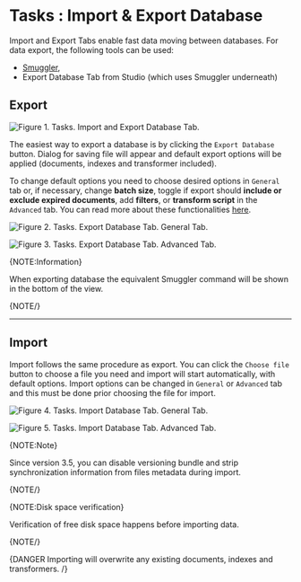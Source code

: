 ﻿# Tasks : Import & Export Database

Import and Export Tabs enable fast data moving between databases. For data export, the following tools can be used:

- [Smuggler](../../../server/administration/exporting-and-importing-data),
- Export Database Tab from Studio (which uses Smuggler underneath)

## Export

![Figure 1. Tasks. Import and Export Database Tab.](images/tasks-import_and_export_database_tab-1.png)

The easiest way to export a database is by clicking the `Export Database` button. Dialog for saving file will appear and default export options will be applied (documents, indexes and transformer included).

To change default options you need to choose desired options in `General` tab or, if necessary, change **batch size**, toggle if export should **include or exclude expired documents**, add **filters**, or **transform script** in the `Advanced` tab. You can read more about these functionalities [here](../../../server/administration/exporting-and-importing-data#filtering).

![Figure 2. Tasks. Export Database Tab. General Tab.](images/tasks-export_database_tab-general-2.png)

![Figure 3. Tasks. Export Database Tab. Advanced Tab.](images/tasks-export_database_tab-advanced-3.png)

{NOTE:Information}

When exporting database the equivalent Smuggler command will be shown in the bottom of the view.

{NOTE/}

<hr />

## Import

Import follows the same procedure as export. You can click the `Choose file` button to choose a file you need and import will start automatically, with default options. Import options can be changed in `General` or `Advanced` tab and this must be done prior choosing the file for import.

![Figure 4. Tasks. Import Database Tab. General Tab.](images/tasks-import_database_tab-general-4.png)

![Figure 5. Tasks. Import Database Tab. Advanced Tab.](images/tasks-import_database_tab-advanced-5.png)

{NOTE:Note}

Since version 3.5, you can disable versioning bundle and strip synchronization information from files metadata during import.

{NOTE/}

{NOTE:Disk space verification}

Verification of free disk space happens before importing data.

{NOTE/}

{DANGER Importing will overwrite any existing documents, indexes and transformers. /} 
